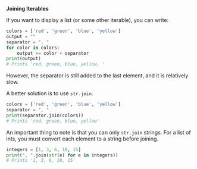 **Joining Iterables**

If you want to display a list (or some other iterable), you can write:
```py
colors = ['red', 'green', 'blue', 'yellow']
output = ""
separator = ", "
for color in colors:
    output += color + separator
print(output)
# Prints 'red, green, blue, yellow, '
```
However, the separator is still added to the last element, and it is relatively slow.

A better solution is to use `str.join`.
```py
colors = ['red', 'green', 'blue', 'yellow']
separator = ", "
print(separator.join(colors))
# Prints 'red, green, blue, yellow'
```
An important thing to note is that you can only `str.join` strings. For a list of ints,
you must convert each element to a string before joining.
```py
integers = [1, 3, 6, 10, 15]
print(", ".join(str(e) for e in integers))
# Prints '1, 3, 6, 10, 15'
```
